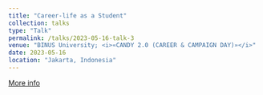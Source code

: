 ```yaml
---
title: "Career-life as a Student"
collection: talks
type: "Talk"
permalink: /talks/2023-05-16-talk-3
venue: "BINUS University; <i>«CANDY 2.0 (CAREER & CAMPAIGN DAY)»</i>"
date: 2023-05-16
location: "Jakarta, Indonesia"
---
```


<a href="https://student-activity.binus.ac.id/himfoodtech/2023/05/candy-2-0-career-campaign-day/"><i class="fas fa-fw fa-link zoom" aria-hidden="true"></i>More info</a>
